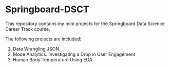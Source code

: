 # Springboard-DSCT
This repository contains my mini projects for the Springboard Data Science Career Track course.

The following projects are included:
1. Data Wrangling JSON
2. Mode Analytics: Investigating a Drop in User Engagement
3. Human Body Temperature Using EDA